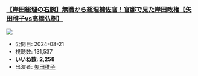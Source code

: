 ### [【岸田総理の右腕】無職から総理補佐官！官邸で見た岸田政権【矢田稚子vs高橋弘樹】](https://www.youtube.com/watch?v=H5Cmc1wsvH4)
[![](https://img.youtube.com/vi/H5Cmc1wsvH4/sddefault.jpg)](https://www.youtube.com/watch?v=H5Cmc1wsvH4)
-   公開日: 2024-08-21
-   視聴数: 131,537
-   **いいね数: 2,258**
-   出演者: [矢田稚子](/rehacq_fan/people/矢田稚子 "wikilink")
